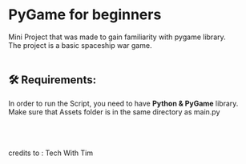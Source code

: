 # PyGame for beginners
Mini Project that was made to gain familiarity with pygame library.<br />
The project is a basic spaceship war game.
<br />
<br />

## 🛠️ Requirements:
In order to run the Script, you need to have **Python & PyGame** library.<br />
Make sure that Assets folder is in the same directory as main.py

<br />
<br />
<br />
credits to : Tech With Tim
